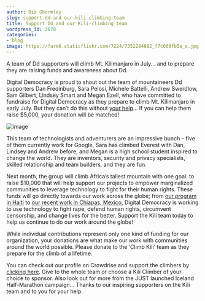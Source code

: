 ```yaml
---
author: Biz Ghormley
slug: support-dd-and-our-kili-climbing-team
title: Support Dd and our Kili-climbing team
wordpress_id: 3878
categories:
- blog
image: https://farm8.staticflickr.com/7224/7352284882_f7c060fb5e_o.jpg
---
```


A team of Dd supporters will climb Mt. Kilimanjaro in July... and to prepare they are raising funds and awareness about Dd.

Digital Democracy is proud to shout out the team of mountaineers Dd supporters Dan Fredinburg, Sara Pelosi, Michele Battelli, Andrew Swerdlow, Sam Gilbert, Lindsey Smart and Megan Ezell, who have committed to fundraise for Digital Democracy as they prepare to climb Mt. Kilimanjaro in early July. But they can’t do this without [your help](http://www.crowdrise.com/kilifordd/fundraiser/digitaldemocracy)... If you can help them raise $5,000, your donation will be matched!

![image](https://farm8.staticflickr.com/7224/7352284882_f7c060fb5e_o.jpg)

This team of technologists and adventurers are an impressive bunch – five of them currently work for Google, Sara has climbed Everest with Dan, Lindsey and Andrew before, and Megan is a high school student inspired to change the world. They are inventors, security and privacy specialists, skilled relationship and team builders, and they are fun.

Next month, the group will climb Africa’s tallest mountain with one goal: to raise $10,000 that will help support our projects to empower marginalized communities to leverage technology to fight for their human rights. These funds will go directly towards our work across the globe; from [our program in Haiti](http://www.slideshare.net/digidem/haiti-slide-deck-16may2012) to [our recent work in Chiapas, Mexico](http://digital-democracy.org/2012/05/25/reporting-back-from-chiapas-mexico/), Digital Democracy is working to use technology to fight rape, defend human rights, circumvent censorship, and change lives for the better. Support the Kili team today to help us continue to do our work around the globe!

While individual contributions represent only one kind of funding for our organization, your donations are what make our work with communities around the world possible. Please donate to the ‘Climb Kili’ team as they prepare for the climb of a lifetime.

You can check out our profile on Crowdrise and support the climbers by [clicking here](http://www.crowdrise.com/kilifordd/fundraiser/digitaldemocracy). Give to the whole team or choose a Kili Climber of your choice to sponsor. Also look out for more from the JUST launched Iceland Half-Marathon campaign... Thanks to our inspiring supporters on the Kili team and to you for your help.
